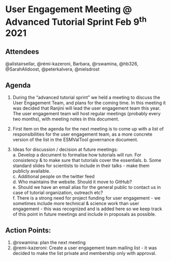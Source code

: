 # User Engagement Meeting @ Advanced Tutorial Sprint Feb 9<sup>th</sup> 2021 

## Attendees 
@alistairsellar, 
@rémi-kazeroni, 
Barbara, 
@rswamina, 
@hb326, 
@SarahAlidoost, 
@peterkalvera, 
@nielsdrost

## Agenda
1. During the “advanced tutorial sprint” we held a meeting to discuss the User Engagement Team, and plans for the coming time.
In this meeting it was decided that Ranjini will lead the user engagement team this year. The user engagement team will host regular 
meetings (probably every two months), with meeting notes in this document.

2. First item on the agenda for the next meeting is to come up with a list of responsibilities for the user engagement team, 
as a more concrete version of the list in the ESMValTool governance document.

3. Ideas for discussion / decision at future meetings:  
  a. Develop a document to formalise how tutorials will run. For consistency & to make sure that tutorials cover the essentials.
  b. Some standard slides for scientists to include in their talks - make them publicly available.  
  c. Additional people on the twitter feed  
  d. Who maintains the website. Should it move to GitHub?  
  e. Should we have an email alias for the general public to contact us in case of tutorial organization, outreach etc?  
  f. There is a strong need for project funding for user engagement - we sometimes include more technical & science work than user engagement - 
  this was recognized and is added here so we keep track of this point in future meetings and include in proposals as possible.  

## Action Points:
1. @rswamina:  plan the next meeting
2. @remi-kazeroni: Create a user engagement team mailing list - it was decided to make the list private and membership only with approval.

